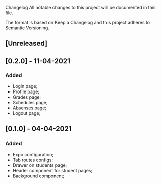 Changelog
All notable changes to this project will be documented in this file.

The format is based on Keep a Changelog and this project adheres to Semantic Versioning.

## [Unreleased]

## [0.2.0] - 11-04-2021

### Added 

- Login page;
- Profile page;
- Grades page;
- Schedules page;
- Absenses page;
- Logout page;

## [0.1.0] - 04-04-2021

### Added 

- Expo configuration;
- Tab routes configs;
- Drawer on students page;
- Header component for student pages;
- Background component;